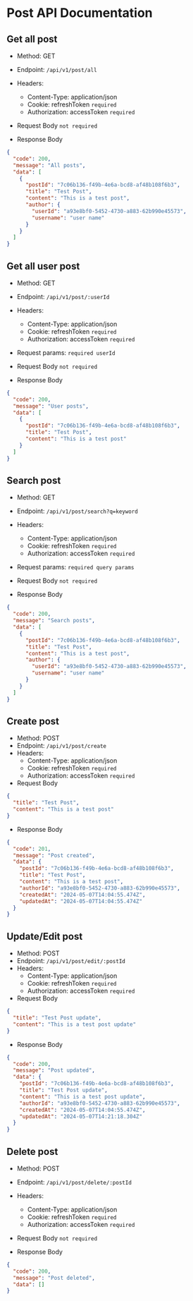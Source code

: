 # Post API Documentation

## Get all post

- Method: GET
- Endpoint: `/api/v1/post/all`
- Headers:
  - Content-Type: application/json
  - Cookie: refreshToken `required`
  - Authorization: accessToken `required`
- Request Body `not required`

- Response Body

```json
{
  "code": 200,
  "message": "All posts",
  "data": [
    {
      "postId": "7c06b136-f49b-4e6a-bcd8-af48b108f6b3",
      "title": "Test Post",
      "content": "This is a test post",
      "author": {
        "userId": "a93e8bf0-5452-4730-a883-62b990e45573",
        "username": "user name"
      }
    }
  ]
}
```

## Get all user post

- Method: GET
- Endpoint: `/api/v1/post/:userId`
- Headers:
  - Content-Type: application/json
  - Cookie: refreshToken `required`
  - Authorization: accessToken `required`
- Request params: `required userId`
- Request Body `not required`

- Response Body

```json
{
  "code": 200,
  "message": "User posts",
  "data": [
    {
      "postId": "7c06b136-f49b-4e6a-bcd8-af48b108f6b3",
      "title": "Test Post",
      "content": "This is a test post"
    }
  ]
}
```

## Search post

- Method: GET
- Endpoint: `/api/v1/post/search?q=keyword`
- Headers:
  - Content-Type: application/json
  - Cookie: refreshToken `required`
  - Authorization: accessToken `required`
- Request params: `required query params`
- Request Body `not required`

- Response Body

```json
{
  "code": 200,
  "message": "Search posts",
  "data": [
    {
      "postId": "7c06b136-f49b-4e6a-bcd8-af48b108f6b3",
      "title": "Test Post",
      "content": "This is a test post",
      "author": {
        "userId": "a93e8bf0-5452-4730-a883-62b990e45573",
        "username": "user name"
      }
    }
  ]
}
```

## Create post

- Method: POST
- Endpoint: `/api/v1/post/create`
- Headers:
  - Content-Type: application/json
  - Cookie: refreshToken `required`
  - Authorization: accessToken `required`
- Request Body

```json
{
  "title": "Test Post",
  "content": "This is a test post"
}
```

- Response Body

```json
{
  "code": 201,
  "message": "Post created",
  "data": {
    "postId": "7c06b136-f49b-4e6a-bcd8-af48b108f6b3",
    "title": "Test Post",
    "content": "This is a test post",
    "authorId": "a93e8bf0-5452-4730-a883-62b990e45573",
    "createdAt": "2024-05-07T14:04:55.474Z",
    "updatedAt": "2024-05-07T14:04:55.474Z"
  }
}
```

## Update/Edit post

- Method: POST
- Endpoint: `/api/v1/post/edit/:postId`
- Headers:
  - Content-Type: application/json
  - Cookie: refreshToken `required`
  - Authorization: accessToken `required`
- Request Body

```json
{
  "title": "Test Post update",
  "content": "This is a test post update"
}
```

- Response Body

```json
{
  "code": 200,
  "message": "Post updated",
  "data": {
    "postId": "7c06b136-f49b-4e6a-bcd8-af48b108f6b3",
    "title": "Test Post update",
    "content": "This is a test post update",
    "authorId": "a93e8bf0-5452-4730-a883-62b990e45573",
    "createdAt": "2024-05-07T14:04:55.474Z",
    "updatedAt": "2024-05-07T14:21:18.304Z"
  }
}
```

## Delete post

- Method: POST
- Endpoint: `/api/v1/post/delete/:postId`
- Headers:
  - Content-Type: application/json
  - Cookie: refreshToken `required`
  - Authorization: accessToken `required`
- Request Body `not required`

- Response Body

```json
{
  "code": 200,
  "message": "Post deleted",
  "data": []
}
```
